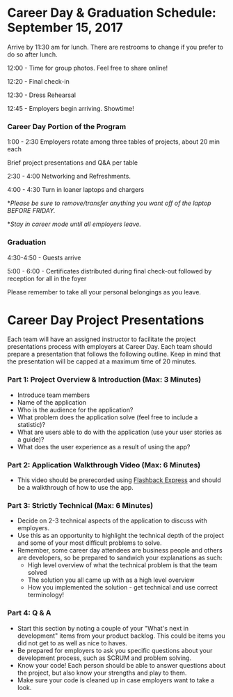 # Career Day & Graduation Schedule: September 15, 2017

Arrive by 11:30 am for lunch. There are restrooms to change if you prefer to do so after lunch.

12:00 - Time for group photos. Feel free to share online!

12:20 - Final check-in

12:30 - Dress Rehearsal

12:45 - Employers begin arriving. Showtime!

### Career Day Portion of the Program

1:00 - 2:30 Employers rotate among three tables of projects, about 20 min each

Brief project presentations and Q&A per table

2:30 - 4:00 Networking and Refreshments.

4:00 - 4:30 Turn in loaner laptops and chargers

**Please be sure to remove/transfer anything you want off of the laptop BEFORE FRIDAY.*

**Stay in career mode until all employers leave.*

### Graduation

4:30-4:50 - Guests arrive

5:00 - 6:00 - Certificates distributed during final check-out followed by reception for all in the foyer

Please remember to take all your personal belongings as you leave.


# Career Day Project Presentations
Each team will have an assigned instructor to facilitate the project presentations process with employers at Career Day. Each team should prepare a presentation that follows the following outline. Keep in mind that the presentation will be capped at a maximum time of 20 minutes.

### Part 1: Project Overview & Introduction (Max: 3 Minutes)
- Introduce team members
- Name of the application
- Who is the audience for the application?
- What problem does the application solve (feel free to include a statistic)?
- What are users able to do with the application (use your user stories as a guide)?
- What does the user experience as a result of using the app?

### Part 2: Application Walkthrough Video (Max: 6 Minutes)
- This video should be prerecorded using [Flashback Express](https://www.flashbackrecorder.com/express/) and should be a walkthrough of how to use the app.

### Part 3: Strictly Technical (Max: 6 Minutes)
- Decide on 2-3 technical aspects of the application to discuss with employers.
- Use this as an opportunity to highlight the technical depth of the project and some of your most difficult problems to solve.
- Remember, some career day attendees are business people and others are developers, so be prepared to sandwich your explanations as such:
  - High level overview of what the technical problem is that the team solved
  - The solution you all came up with as a high level overview
  - How you implemented the solution - get technical and use correct terminology!
  
### Part 4: Q & A
- Start this section by noting a couple of your "What's next in development" items from your product backlog. This could be items you did not get to as well as nice to haves.
- Be prepared for employers to ask you specific questions about your development process, such as SCRUM and problem solving.
- Know your code! Each person should be able to answer questions about the project, but also know your strengths and play to them.
- Make sure your code is cleaned up in case employers want to take a look.
